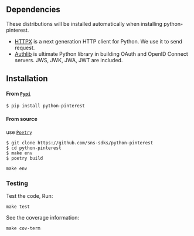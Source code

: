 ## Dependencies

These distributions will be installed automatically when installing python-pinterest.

- [HTTPX](https://github.com/encode/httpx) is a next generation HTTP client for Python. We use it to send request.
- [Authlib](https://github.com/lepture/authlib) is ultimate Python library in building OAuth and OpenID Connect servers. JWS, JWK, JWA, JWT are included.

## Installation

#### From [`Pypi`](https://pypi.org/project/python-pinterest/)

``` shell
$ pip install python-pinterest
```

#### From source

use [`Poetry`](https://python-poetry.org/)

``` shell
$ git clone https://github.com/sns-sdks/python-pinterest
$ cd python-pinterest
$ make env
$ poetry build
```

```shell
make env
```

### Testing

Test the code, Run:

```shell
make test
```

See the coverage information:

```shell
make cov-term
```
